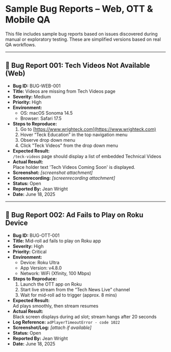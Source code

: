 # Sample Bug Reports – Web, OTT & Mobile QA

This file includes sample bug reports based on issues discovered during manual or exploratory testing. These are simplified versions based on real QA workflows.

---

## 🐞 Bug Report 001: Tech Videos Not Available (Web)

- **Bug ID:** BUG-WEB-001  
- **Title:** Videos are missing from Tech Videos page 
- **Severity:** Medium  
- **Priority:** High  
- **Environment:**  
  - OS: macOS Sonoma 14.5  
  - Browser: Safari 17.5  
- **Steps to Reproduce:**  
  1. Go to [https://www.wrighteck.com](https://www.wrighteck.com)  
  2. Hover “Teck Education” in the top navigation menu
  3. Observe drop down menu
  4. Click "Teck Videos" from the drop down menu
- **Expected Result:**  
   `/teck-videos` page should display a list of embedded Technical Videos  
- **Actual Result:**  
  Place holder text 'Tech Videos Coming Soon' is displayed.
- **Screenshot:** _[screenshot attachment]_
- **Screenrecording:** _[screenrecording attachment]_
- **Status:** Open  
- **Reported By:** Jean Wright  
- **Date:** June 18, 2025  

---

## 🐞 Bug Report 002: Ad Fails to Play on Roku Device

- **Bug ID:** BUG-OTT-001  
- **Title:** Mid-roll ad fails to play on Roku app 
- **Severity:** High  
- **Priority:** Critical  
- **Environment:**  
  - Device: Roku Ultra  
  - App Version: v4.8.0  
  - Network: WiFi (Xfinity, 100 Mbps)  
- **Steps to Reproduce:**  
  1. Launch the OTT app on Roku  
  2. Start live stream from the “Tech News Live” channel  
  3. Wait for mid-roll ad to trigger (approx. 8 mins)  
- **Expected Result:**  
  Ad plays smoothly, then stream resumes  
- **Actual Result:**  
  Black screen displays during ad slot; stream hangs after 20 seconds  
- **Log Reference:** `adPlayerTimeoutError - code 1022`  
- **Screenshot/Log:** _[attach if available]_  
- **Status:** Open  
- **Reported By:** Jean Wright  
- **Date:** June 18, 2025  
